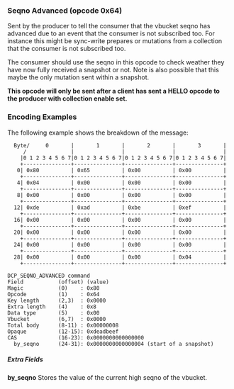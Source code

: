 ### Seqno Advanced (opcode 0x64)

Sent by the producer to tell the consumer that the vbucket seqno has advanced due to an event that the consumer is not subscribed too.
For instance this might be sync-write prepares or mutations from a collection that the consumer is not subscribed too.

The consumer should use the seqno in this opcode to check weather they have now fully received a snapshot or not.
Note is also possible that this maybe the only mutation sent within a snapshot.

**This opcode will only be sent after a client has sent a HELLO opcode to the producer with collection enable set.**

### Encoding Examples

The following example shows the breakdown of the message:

      Byte/     0       |       1       |       2       |       3       |
         /              |               |               |               |
        |0 1 2 3 4 5 6 7|0 1 2 3 4 5 6 7|0 1 2 3 4 5 6 7|0 1 2 3 4 5 6 7|
        +---------------+---------------+---------------+---------------+
       0| 0x80          | 0x65          | 0x00          | 0x00          |
        +---------------+---------------+---------------+---------------+
       4| 0x04          | 0x00          | 0x00          | 0x00          |
        +---------------+---------------+---------------+---------------+
       8| 0x00          | 0x00          | 0x00          | 0x00          |
        +---------------+---------------+---------------+---------------+
      12| 0xde          | 0xad          | 0xbe          | 0xef          |
        +---------------+---------------+---------------+---------------+
      16| 0x00          | 0x00          | 0x00          | 0x00          |
        +---------------+---------------+---------------+---------------+
      20| 0x00          | 0x00          | 0x00          | 0x00          |
        +---------------+---------------+---------------+---------------+
      24| 0x00          | 0x00          | 0x00          | 0x00          |
        +---------------+---------------+---------------+---------------+
      28| 0x00          | 0x00          | 0x00          | 0x04          |
        +---------------+---------------+---------------+---------------+

    DCP_SEQNO_ADVANCED command
    Field           (offset) (value)
    Magic           (0)    : 0x80
    Opcode          (1)    : 0x64
    Key length      (2,3)  : 0x0000
    Extra length    (4)    : 0x8
    Data type       (5)    : 0x00
    Vbucket         (6,7)  : 0x0000
    Total body      (8-11) : 0x00000008
    Opaque          (12-15): 0xdeadbeef
    CAS             (16-23): 0x0000000000000000
      by_seqno      (24-31): 0x0000000000000004 (start of a snapshot)

##### Extra Fields
**by_seqno**
Stores the value of the current high seqno of the vbucket.